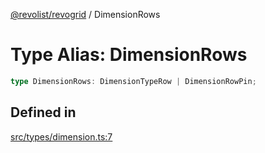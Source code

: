 [@revolist/revogrid](README.md) / DimensionRows

# Type Alias: DimensionRows

```ts
type DimensionRows: DimensionTypeRow | DimensionRowPin;
```

## Defined in

[src/types/dimension.ts:7](https://github.com/revolist/revogrid/blob/38c381e080d7e0c5d988f8833cd99eec7cce206d/src/types/dimension.ts#L7)
